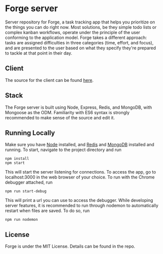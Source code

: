 Forge server
============

Server repository for Forge, a task tracking app that helps you prioritize on the things you can do right now. Most solutions, be they simple todo lists or complex kanban workflows, operate under the principle of the user conforming to the application model. Forge takes a different approach: tasks are assigned difficulties in three categories (time, effort, and focus), and are presented to the user based on what they specify they're prepared to tackle at that point in their day.


Client
------

The source for the client can be found [here](https://github.com/JACooper/Forge-client).


Stack
-----

The Forge server is built using Node, Express, Redis, and MongoDB, with Mongoose as the ODM. Familiarity with ES6 syntax is strongly recommended to make sense of the source and edit it.


Running Locally
---------------

Make sure you have [Node](https://nodejs.org) installed, and [Redis](https://redis.io/) and [MongoDB](https://www.mongodb.com/) installed and running. To start, navigate to the project directory and run

```
npm install
npm start
```

This will start the server listening for connections. To access the app, go to localhost:3000 in the web browser of your choice. To run with the Chrome debugger attached, run

```
npm run start-debug
```

This will print a url you can use to access the debugger. While developing server features, it is recommended to run through nodemon to automatically restart when files are saved. To do so, run

```
npm run nodemon
```


License
-------

Forge is under the MIT License. Details can be found in the repo.